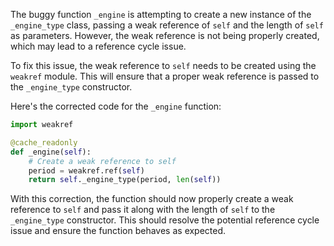 The buggy function `_engine` is attempting to create a new instance of the `_engine_type` class, passing a weak reference of `self` and the length of `self` as parameters. However, the weak reference is not being properly created, which may lead to a reference cycle issue.

To fix this issue, the weak reference to `self` needs to be created using the `weakref` module. This will ensure that a proper weak reference is passed to the `_engine_type` constructor.

Here's the corrected code for the `_engine` function:

```python
import weakref

@cache_readonly
def _engine(self):
    # Create a weak reference to self
    period = weakref.ref(self)
    return self._engine_type(period, len(self))
```

With this correction, the function should now properly create a weak reference to `self` and pass it along with the length of `self` to the `_engine_type` constructor. This should resolve the potential reference cycle issue and ensure the function behaves as expected.
